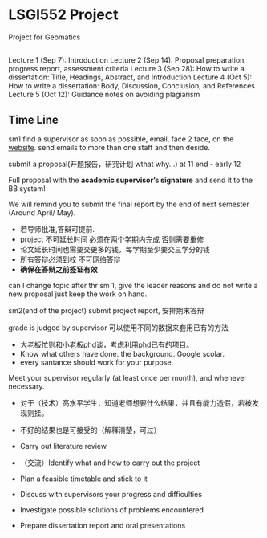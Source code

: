 # LSGI552 Project
Project for Geomatics

##
Lecture 1 (Sep 7): Introduction
Lecture 2 (Sep 14): Proposal preparation, progress report, assessment criteria
Lecture 3 (Sep 28): How to write a dissertation: Title, Headings, Abstract, and Introduction
Lecture 4 (Oct 5): How to write a dissertation: Body, Discussion, Conclusion, and References
Lecture 5 (Oct 12): Guidance notes on avoiding plagiarism

## Time Line
sm1
find a supervisor as soon as possible, email, face 2 face, on the [website](https://www.polyu.edu.hk/lsgi/people/academic-staff/). send emails to more than one staff and then deside.

submit a proposal(开题报告，研究计划 wthat why...) at 11 end - early 12

Full proposal with the **academic supervisor’s signature** and send it to the BB system!

We will remind you to submit the final report by the end of next semester (Around April/ May). 

- 若导师批准,答辩可提前.
- project 不可延长时间 必须在两个学期内完成 否则需要重修
- 论文延长时间也需要交更多的钱，每学期至少要交三学分的钱
- 所有答辩必须到校 不可网络答辩
- **确保在答辩之前签证有效**

can I change topic after thr sm 1, give the leader reasons and do not write a new proposal just keep the work on hand.

sm2(end of the project)
submit project report, 安排期末答辩

grade is judged by supervisor
可以使用不同的数据来套用已有的方法

- 大老板忙则和小老板phd谈，考虑利用phd已有的项目。
- Know what others have done. the background. Google scolar. 
- every santance should work for your purpose. 

Meet your supervisor regularly (at least once per month), and whenever necessary.

- 对于（技术）高水平学生，知道老师想要什么结果，并且有能力造假，若被发现则挂。
- 不好的结果也是可接受的（解释清楚，可过）

- Carry out literature review
- （交流）Identify what and how to carry out the project
- Plan a feasible timetable and stick to it
- Discuss with supervisors your progress and difficulties
- Investigate possible solutions of problems encountered
- Prepare dissertation report and oral presentations